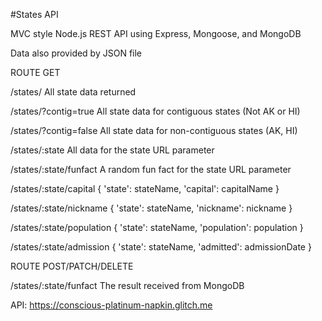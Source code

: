 #States API

MVC style Node.js REST API using Express, Mongoose, and MongoDB

Data also provided by JSON file

ROUTE	GET

/states/	All state data returned

/states/?contig=true	All state data for contiguous states (Not AK or HI)

/states/?contig=false	All state data for non-contiguous states (AK, HI)

/states/:state	All data for the state URL parameter

/states/:state/funfact	A random fun fact for the state URL parameter

/states/:state/capital	{ 'state': stateName, 'capital': capitalName }

/states/:state/nickname	{ 'state': stateName, 'nickname': nickname }

/states/:state/population	{ 'state': stateName, 'population': population }

/states/:state/admission	{ 'state': stateName, 'admitted': admissionDate }

ROUTE	POST/PATCH/DELETE

/states/:state/funfact	The result received from MongoDB

API: https://conscious-platinum-napkin.glitch.me
